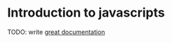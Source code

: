 # Introduction to javascripts

TODO: write [great documentation](http://jacobian.org/writing/great-documentation/what-to-write/)
